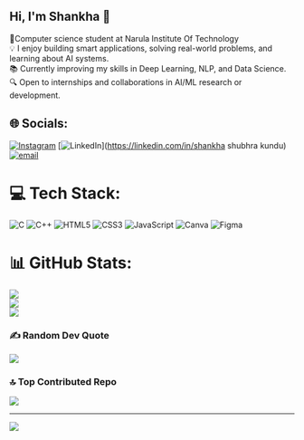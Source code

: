 ## Hi, I'm Shankha 🌟

🧠Computer science student at Narula Institute Of Technology<br/>
💡 I enjoy building smart applications, solving real-world problems, and learning about AI systems.<br/>
📚 Currently improving my skills in Deep Learning, NLP, and Data Science.<br/>
🔍 Open to internships and collaborations in AI/ML research or development.<br/>


## 🌐 Socials:
[![Instagram](https://img.shields.io/badge/Instagram-%23E4405F.svg?logo=Instagram&logoColor=white)](https://instagram.com/loveguru_ssk) [![LinkedIn](https://img.shields.io/badge/LinkedIn-%230077B5.svg?logo=linkedin&logoColor=white)](https://linkedin.com/in/shankha shubhra kundu) [![email](https://img.shields.io/badge/Email-D14836?logo=gmail&logoColor=white)](mailto:kundushankha2004@gmail.com) 

# 💻 Tech Stack:
![C](https://img.shields.io/badge/c-%2300599C.svg?style=for-the-badge&logo=c&logoColor=white) ![C++](https://img.shields.io/badge/c++-%2300599C.svg?style=for-the-badge&logo=c%2B%2B&logoColor=white) ![HTML5](https://img.shields.io/badge/html5-%23E34F26.svg?style=for-the-badge&logo=html5&logoColor=white) ![CSS3](https://img.shields.io/badge/css3-%231572B6.svg?style=for-the-badge&logo=css3&logoColor=white) ![JavaScript](https://img.shields.io/badge/javascript-%23323330.svg?style=for-the-badge&logo=javascript&logoColor=%23F7DF1E) ![Canva](https://img.shields.io/badge/Canva-%2300C4CC.svg?style=for-the-badge&logo=Canva&logoColor=white) ![Figma](https://img.shields.io/badge/figma-%23F24E1E.svg?style=for-the-badge&logo=figma&logoColor=white)
# 📊 GitHub Stats:
![](https://github-readme-stats.vercel.app/api?username=Shankha2004&theme=merko&hide_border=false&include_all_commits=false&count_private=false)<br/>
![](https://nirzak-streak-stats.vercel.app/?user=Shankha2004&theme=merko&hide_border=false)<br/>
![](https://github-readme-stats.vercel.app/api/top-langs/?username=Shankha2004&theme=merko&hide_border=false&include_all_commits=false&count_private=false&layout=compact)

### ✍️ Random Dev Quote
![](https://quotes-github-readme.vercel.app/api?type=horizontal&theme=radical)

### 🔝 Top Contributed Repo
![](https://github-contributor-stats.vercel.app/api?username=Shankha2004&limit=5&theme=tokyonight&combine_all_yearly_contributions=true)

---
[![](https://visitcount.itsvg.in/api?id=Shankha2004&icon=0&color=0)](https://visitcount.itsvg.in)

<!-- Proudly created with GPRM ( https://gprm.itsvg.in ) -->

